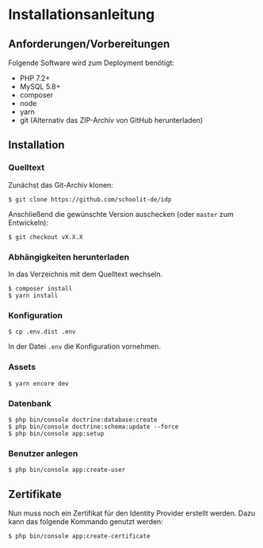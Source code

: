 # Installationsanleitung

## Anforderungen/Vorbereitungen

Folgende Software wird zum Deployment benötigt:

* PHP 7.2+
* MySQL 5.8+
* composer
* node
* yarn
* git (Alternativ das ZIP-Archiv von GitHub herunterladen)

## Installation

### Quelltext

Zunächst das Git-Archiv klonen:
   
    $ git clone https://github.com/schoolit-de/idp
    
Anschließend die gewünschte Version auschecken (oder `master` zum Entwickeln):

    $ git checkout vX.X.X

### Abhängigkeiten herunterladen

In das Verzeichnis mit dem Quelltext wechseln.

    $ composer install
    $ yarn install

### Konfiguration

    $ cp .env.dist .env

In der Datei `.env` die Konfiguration vornehmen.

### Assets

    $ yarn encore dev

### Datenbank

    $ php bin/console doctrine:database:create
    $ php bin/console doctrine:schema:update --force
    $ php bin/console app:setup

### Benutzer anlegen

    $ php bin/console app:create-user

## Zertifikate

Nun muss noch ein Zertifikat für den Identity Provider erstellt werden. Dazu kann das folgende Kommando genutzt werden:

    $ php bin/console app:create-certificate

